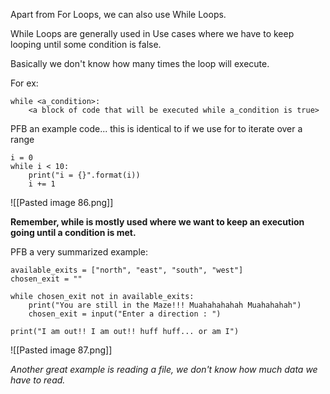 Apart from For Loops, we can also use While Loops.

While Loops are generally used in Use cases where we have to keep looping until some condition is false.

Basically we don't know how many times the loop will execute.

For ex:
```
while <a_condition>:
	<a block of code that will be executed while a_condition is true>
```

PFB an example code... this is identical to if we use for to iterate over a range

```
i = 0
while i < 10:
    print("i = {}".format(i))
    i += 1

```

![[Pasted image 86.png]]

**Remember, while is mostly used where we want to keep an execution going until a condition is met.**

PFB a very summarized example:
```
available_exits = ["north", "east", "south", "west"]
chosen_exit = ""

while chosen_exit not in available_exits:
    print("You are still in the Maze!!! Muahahahahah Muahahahah")
    chosen_exit = input("Enter a direction : ")

print("I am out!! I am out!! huff huff... or am I")

```

![[Pasted image 87.png]]

*Another great example is reading a file, we don't know how much data we have to read.*